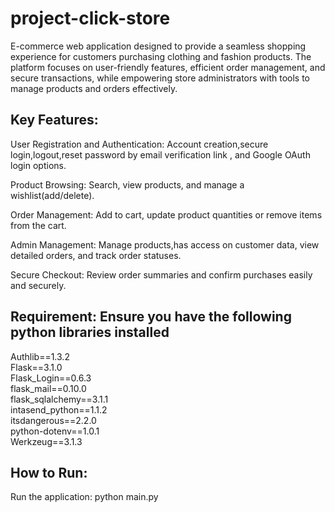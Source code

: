 # project-click-store
E-commerce web application designed to provide a seamless shopping experience for customers purchasing clothing and fashion products. The platform focuses on user-friendly features, efficient order management, and secure transactions, while empowering store administrators with tools to manage products and orders effectively.
## Key Features:
User Registration and Authentication:
Account creation,secure login,logout,reset password by email verification link , and Google OAuth login options.

Product Browsing:
Search, view products, and manage a wishlist(add/delete).

Order Management:
Add to cart, update product quantities or remove items from the cart.

Admin Management:
Manage products,has access on customer data, view detailed orders, and track order statuses.

Secure Checkout:
Review order summaries and confirm purchases easily and securely.

## Requirement:  Ensure you have the following python libraries installed
Authlib==1.3.2  
Flask==3.1.0  
Flask_Login==0.6.3  
flask_mail==0.10.0  
flask_sqlalchemy==3.1.1  
intasend_python==1.1.2  
itsdangerous==2.2.0  
python-dotenv==1.0.1  
Werkzeug==3.1.3  

## How to Run:
Run the application: python main.py


